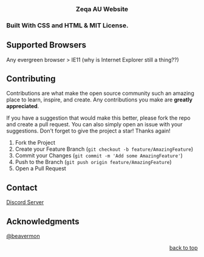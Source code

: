 <a name="readme-top"></a>

<h3 align="center">Zeqa AU Website</h3>

</div>

### Built With CSS and HTML & MIT License.

## Supported Browsers

Any evergreen browser > IE11 (why is Internet Explorer still a thing??)

<!-- CONTRIBUTING -->
## Contributing

Contributions are what make the open source community such an amazing place to learn, inspire, and create. Any contributions you make are **greatly appreciated**.

If you have a suggestion that would make this better, please fork the repo and create a pull request. You can also simply open an issue with your suggestions. 
Don't forget to give the project a star! Thanks again!

1. Fork the Project
2. Create your Feature Branch (`git checkout -b feature/AmazingFeature`)
3. Commit your Changes (`git commit -m 'Add some AmazingFeature'`)
4. Push to the Branch (`git push origin feature/AmazingFeature`)
5. Open a Pull Request

<!-- CONTACT -->
## Contact

[Discord Server](https://discord.gg/wbCPUjttpk)

## Acknowledgments 

[@beavermon](https://github.com/Beavermon)

<p align="right"><a href="#readme-top">back to top</a></p>
